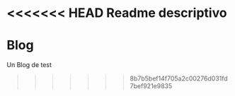 <<<<<<< HEAD
Readme descriptivo
=======
# Blog
Un Blog de test
>>>>>>> 8b7b5bef14f705a2c00276d031fd7bef921e9835
